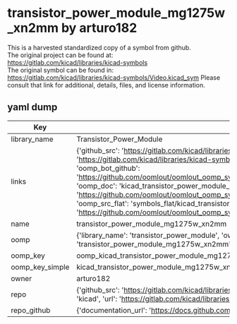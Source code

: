 # transistor_power_module_mg1275w_xn2mm by arturo182  
This is a harvested standardized copy of a symbol from github.  
The original project can be found at:  
https://gitlab.com/kicad/libraries/kicad-symbols  
The original symbol can be found in:
https://gitlab.com/kicad/libraries/kicad-symbols/Video.kicad_sym
Please consult that link for additional, details, files, and license information.  
## yaml dump  
| Key | Value |  
| --- | --- |  
| library_name | Transistor_Power_Module |  
| links | {'github_src': 'https://gitlab.com/kicad/libraries/kicad-symbols/Video.kicad_sym', 'github_src_repo': 'https://gitlab.com/kicad/libraries/kicad-symbols', 'oomp_bot': 'kicad_transistor_power_module_mg1275w_xn2mm/working', 'oomp_bot_github': 'https://github.com/oomlout/oomlout_oomp_symbol_bot/tree/main/kicad_transistor_power_module_mg1275w_xn2mm/working', 'oomp_doc': 'kicad_transistor_power_module_mg1275w_xn2mm/working', 'oomp_doc_github': 'https://github.com/oomlout/oomlout_oomp_symbol_doc/tree/main/kicad_transistor_power_module_mg1275w_xn2mm/working', 'oomp_src_flat': 'symbols_flat/kicad_transistor_power_module_mg1275w_xn2mm/working', 'oomp_src_flat_github': 'https://github.com/oomlout/oomlout_oomp_symbol_src/tree/main/kicad_transistor_power_module_mg1275w_xn2mm/working'} |  
| name | transistor_power_module_mg1275w_xn2mm |  
| oomp | {'library_name': 'transistor_power_module', 'owner_name': 'kicad', 'symbol_name': 'transistor_power_module_mg1275w_xn2mm'} |  
| oomp_key | oomp_kicad_transistor_power_module_mg1275w_xn2mm |  
| oomp_key_simple | kicad_transistor_power_module_mg1275w_xn2mm |  
| owner | arturo182 |  
| repo | {'github_src': 'https://gitlab.com/kicad/libraries/kicad-symbols/Video.kicad_sym', 'name': 'libraries/kicad-symbols', 'owner': 'kicad', 'url': 'https://gitlab.com/kicad/libraries/kicad-symbols'} |  
| repo_github | {'documentation_url': 'https://docs.github.com/rest/repos/repos#get-a-repository', 'message': 'Not Found'} |  

